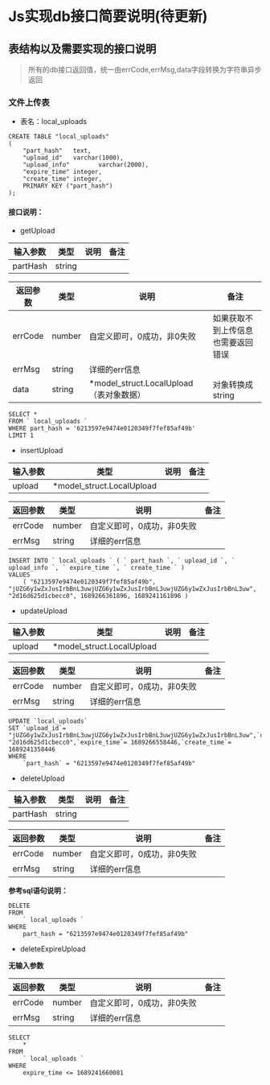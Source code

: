 # Js实现db接口简要说明(待更新)

## 表结构以及需要实现的接口说明

> 所有的db接口返回值，统一由errCode,errMsg,data字段转换为字符串异步返回

### 文件上传表

- 表名：local_uploads

```sqlite
CREATE TABLE "local_uploads"
(
    "part_hash"   text,
    "upload_id"   varchar(1000),
    "upload_info"        varchar(2000),
    "expire_time" integer,
    "create_time" integer,
    PRIMARY KEY ("part_hash")
);
```

#### 接口说明：

- getUpload

| 输入参数     | 类型     | 说明 | 备注 |
|----------|--------|----|----|
| partHash | string |    |    |

| 返回参数    | 类型     | 说明                                 | 备注                |
|---------|--------|------------------------------------|-------------------|
| errCode | number | 自定义即可，0成功，非0失败                     | 如果获取不到上传信息也需要返回错误 |
| errMsg  | string | 详细的err信息                           |                   |
| data    | string | *model_struct.LocalUpload  （表对象数据） | 对象转换成string       |

```sqlite
SELECT *
FROM ` local_uploads `
WHERE part_hash = '6213597e9474e0120349f7fef85af49b'
LIMIT 1
```

- insertUpload

| 输入参数   | 类型                        | 说明 | 备注 |
|--------|---------------------------|----|----|
| upload | *model_struct.LocalUpload |    |    |

| 返回参数    | 类型     | 说明             | 备注 |
|---------|--------|----------------|----|
| errCode | number | 自定义即可，0成功，非0失败 |    |
| errMsg  | string | 详细的err信息       |    |

```sqlite
INSERT INTO ` local_uploads ` ( ` part_hash `, ` upload_id `, ` upload_info `, ` expire_time `, ` create_time ` )
VALUES
    ( "6213597e9474e0120349f7fef85af49b", "jUZG6y1wZxJusIrbBnL3uwjUZG6y1wZxJusIrbBnL3uwjUZG6y1wZxJusIrbBnL3uw", "2d16d625d1cbecc0", 1689266361896, 1689241161896 )
```

- updateUpload

| 输入参数   | 类型                        | 说明 | 备注 |
|--------|---------------------------|----|----|
| upload | *model_struct.LocalUpload |    |    |

| 返回参数    | 类型     | 说明             | 备注 |
|---------|--------|----------------|----|
| errCode | number | 自定义即可，0成功，非0失败 |    |
| errMsg  | string | 详细的err信息       |    |

```sqlite
UPDATE `local_uploads`
SET `upload_id`= "jUZG6y1wZxJusIrbBnL3uwjUZG6y1wZxJusIrbBnL3uwjUZG6y1wZxJusIrbBnL3uw",`upload_info`= "2d16d625d1cbecc0",`expire_time`= 1689266558446,`create_time`= 1689241358446
WHERE
    `part_hash` = "6213597e9474e0120349f7fef85af49b"
```

- deleteUpload

| 输入参数     | 类型     | 说明 | 备注 |
|----------|--------|----|----|
| partHash | string |    |    |

| 返回参数    | 类型     | 说明             | 备注 |
|---------|--------|----------------|----|
| errCode | number | 自定义即可，0成功，非0失败 |    |
| errMsg  | string | 详细的err信息       |    |

**参考sql语句说明：**

```sqlite
DELETE
FROM
    ` local_uploads `
WHERE
    part_hash = "6213597e9474e0120349f7fef85af49b"
```

- deleteExpireUpload

**无输入参数**

| 返回参数    | 类型     | 说明             | 备注 |
|---------|--------|----------------|----|
| errCode | number | 自定义即可，0成功，非0失败 |    |
| errMsg  | string | 详细的err信息       |    |

```sqlite
SELECT
    *
FROM
    ` local_uploads `
WHERE
    expire_time <= 1689241660081
```